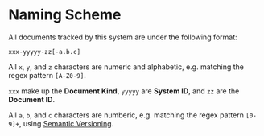 # Naming Scheme

All documents tracked by this system are under the following format:

`xxx-yyyyy-zz[-a.b.c]`

All `x`, `y`, and `z` characters are numeric and alphabetic, e.g. matching the regex pattern `[A-Z0-9]`.

`xxx` make up the **Document Kind**, `yyyyy` are **System ID**, and `zz` are the **Document ID**.

All `a`, `b`, and `c` characters are numberic, e.g. matching the regex pattern `[0-9]+`, using [Semantic Versioning](https://semver.org/).
